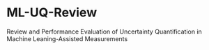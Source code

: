 # ML-UQ-Review
Review and Performance Evaluation of Uncertainty Quantification in Machine Leaning-Assisted Measurements
